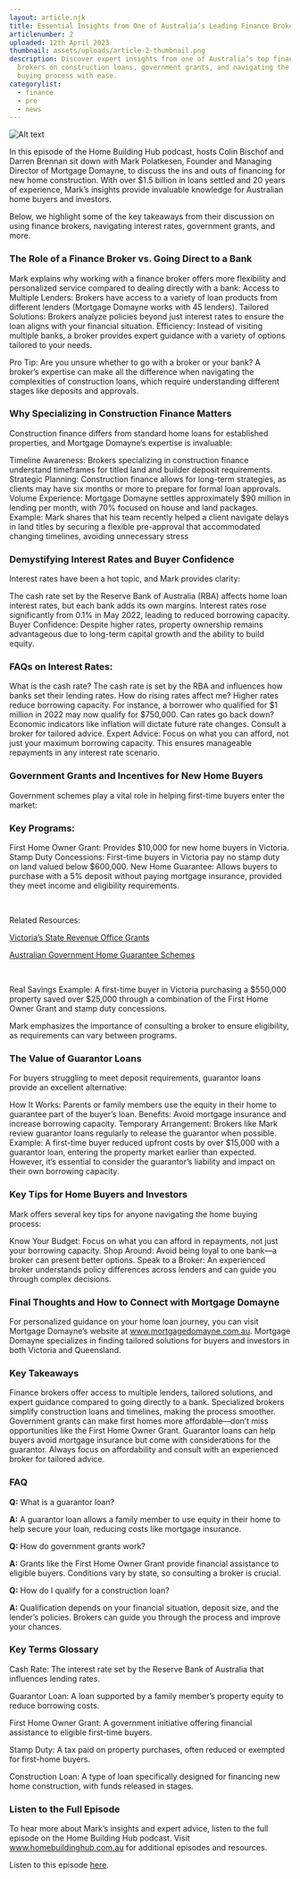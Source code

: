 ```yaml
---
layout: article.njk
title: Essential Insights from One of Australia’s Leading Finance Brokers
articlenumber: 2
uploaded: 12th April 2023
thumbnail: assets/uploads/article-2-thumbnail.png
description: Discover expert insights from one of Australia’s top finance
  brokers on construction loans, government grants, and navigating the home
  buying process with ease.
categorylist:
  - finance
  - pre
  - news
---
```


![Alt text](/assets/uploads/article-1-thumbnail.png "title")

In this episode of the Home Building Hub podcast, hosts Colin Bischof and Darren Brennan sit down with Mark Polatkesen, Founder and Managing Director of Mortgage Domayne, to discuss the ins and outs of financing for new home construction. With over $1.5 billion in loans settled and 20 years of experience, Mark’s insights provide invaluable knowledge for Australian home buyers and investors.

Below, we highlight some of the key takeaways from their discussion on using finance brokers, navigating interest rates, government grants, and more.
### The Role of a Finance Broker vs. Going Direct to a Bank

Mark explains why working with a finance broker offers more flexibility and personalized service compared to dealing directly with a bank:
Access to Multiple Lenders: Brokers have access to a variety of loan products from different lenders (Mortgage Domayne works with 45 lenders).
Tailored Solutions: Brokers analyze policies beyond just interest rates to ensure the loan aligns with your financial situation.
Efficiency: Instead of visiting multiple banks, a broker provides expert guidance with a variety of options tailored to your needs.

Pro Tip: Are you unsure whether to go with a broker or your bank? A broker’s expertise can make all the difference when navigating the complexities of construction loans, which require understanding different stages like deposits and approvals.

### Why Specializing in Construction Finance Matters

Construction finance differs from standard home loans for established properties, and Mortgage Domayne’s expertise is invaluable:

Timeline Awareness: Brokers specializing in construction finance understand timeframes for titled land and builder deposit requirements.
Strategic Planning: Construction finance allows for long-term strategies, as clients may have six months or more to prepare for formal loan approvals.
Volume Experience: Mortgage Domayne settles approximately $90 million in lending per month, with 70% focused on house and land packages.
Example: Mark shares that his team recently helped a client navigate delays in land titles by securing a flexible pre-approval that accommodated changing timelines, avoiding unnecessary stress

### Demystifying Interest Rates and Buyer Confidence

Interest rates have been a hot topic, and Mark provides clarity:

The cash rate set by the Reserve Bank of Australia (RBA) affects home loan interest rates, but each bank adds its own margins.
Interest rates rose significantly from 0.1% in May 2022, leading to reduced borrowing capacity.
Buyer Confidence: Despite higher rates, property ownership remains advantageous due to long-term capital growth and the ability to build equity.
 
### FAQs on Interest Rates:

What is the cash rate? The cash rate is set by the RBA and influences how banks set their lending rates.
How do rising rates affect me? Higher rates reduce borrowing capacity. For instance, a borrower who qualified for $1 million in 2022 may now qualify for $750,000.
Can rates go back down? Economic indicators like inflation will dictate future rate changes. Consult a broker for tailored advice.
Expert Advice: Focus on what you can afford, not just your maximum borrowing capacity. This ensures manageable repayments in any interest rate scenario.

### Government Grants and Incentives for New Home Buyers

Government schemes play a vital role in helping first-time buyers enter the market:

### Key Programs:

First Home Owner Grant: Provides $10,000 for new home buyers in Victoria.
Stamp Duty Concessions: First-time buyers in Victoria pay no stamp duty on land valued below $600,000.
New Home Guarantee: Allows buyers to purchase with a 5% deposit without paying mortgage insurance, provided they meet income and eligibility requirements.

<br>

Related Resources:

<a href="https://www.sro.vic.gov.au/first-home-owner" target="_blank">Victoria’s State Revenue Office Grants</a>

<a href="https://www.housingaustralia.gov.au/" target="_blank">Australian Government Home Guarantee Schemes</a>

<br>

Real Savings Example: A first-time buyer in Victoria purchasing a $550,000 property saved over $25,000 through a combination of the First Home Owner Grant and stamp duty concessions.

Mark emphasizes the importance of consulting a broker to ensure eligibility, as requirements can vary between programs.

### The Value of Guarantor Loans

For buyers struggling to meet deposit requirements, guarantor loans provide an excellent alternative:

How It Works: Parents or family members use the equity in their home to guarantee part of the buyer’s loan.
Benefits: Avoid mortgage insurance and increase borrowing capacity.
Temporary Arrangement: Brokers like Mark review guarantor loans regularly to release the guarantor when possible.
Example: A first-time buyer reduced upfront costs by over $15,000 with a guarantor loan, entering the property market earlier than expected. However, it’s essential to consider the guarantor’s liability and impact on their own borrowing capacity.

### Key Tips for Home Buyers and Investors

Mark offers several key tips for anyone navigating the home buying process:

Know Your Budget: Focus on what you can afford in repayments, not just your borrowing capacity.
Shop Around: Avoid being loyal to one bank—a broker can present better options.
Speak to a Broker: An experienced broker understands policy differences across lenders and can guide you through complex decisions.
 
### Final Thoughts and How to Connect with Mortgage Domayne

For personalized guidance on your home loan journey, you can visit Mortgage Domayne’s website at <a href="https://www.mortgagedomayne.com.au" target="_blank">www.mortgagedomayne.com.au</a>. Mortgage Domayne specializes in finding tailored solutions for buyers and investors in both Victoria and Queensland.

### Key Takeaways

Finance brokers offer access to multiple lenders, tailored solutions, and expert guidance compared to going directly to a bank.
Specialized brokers simplify construction loans and timelines, making the process smoother.
Government grants can make first homes more affordable—don’t miss opportunities like the First Home Owner Grant.
Guarantor loans can help buyers avoid mortgage insurance but come with considerations for the guarantor.
Always focus on affordability and consult with an experienced broker for tailored advice.
 
### FAQ

**Q:** What is a guarantor loan? 

**A:** A guarantor loan allows a family member to use equity in their home to help secure your loan, reducing costs like mortgage insurance.

**Q:** How do government grants work? 

**A:** Grants like the First Home Owner Grant provide financial assistance to eligible buyers. Conditions vary by state, so consulting a broker is crucial.

**Q:** How do I qualify for a construction loan? 

**A:** Qualification depends on your financial situation, deposit size, and the lender’s policies. Brokers can guide you through the process and improve your chances.

### Key Terms Glossary

Cash Rate: The interest rate set by the Reserve Bank of Australia that influences lending rates.

Guarantor Loan: A loan supported by a family member’s property equity to reduce borrowing costs.

First Home Owner Grant: A government initiative offering financial assistance to eligible first-time buyers.

Stamp Duty: A tax paid on property purchases, often reduced or exempted for first-home buyers.

Construction Loan: A type of loan specifically designed for financing new home construction, with funds released in stages.

### Listen to the Full Episode

To hear more about Mark’s insights and expert advice, listen to the full episode on the Home Building Hub podcast. Visit www.homebuildinghub.com.au for additional episodes and resources.

Listen to this episode <a href="/posts/ep-2" id="intext-link" target="_blank">here</a>.